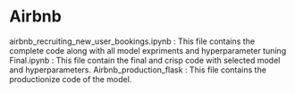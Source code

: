 # Airbnb
airbnb_recruiting_new_user_bookings.ipynb : This file contains the complete code along with all model expriments and hyperparameter tuning
Final.ipynb : This file contain the final and crisp code with selected model and hyperparameters.
Airbnb_production_flask : This file contains the productionize code of the model.
